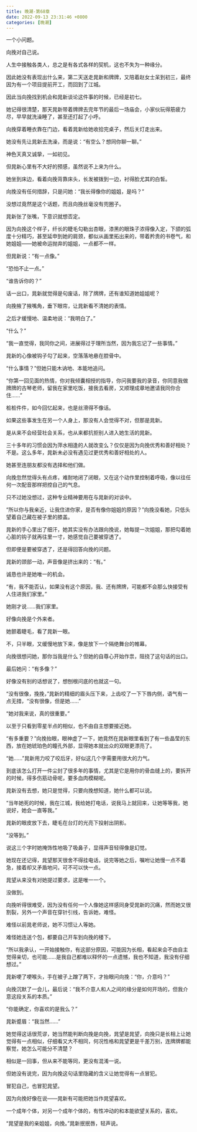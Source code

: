 ```yaml
---
title: 晚潮-第68章
date: 2022-09-13 23:31:46 +0800
categories: [晚潮]
---
```


一个小问题。

向挽对自己说。

人生中接触各类人，总之是有各式各样的契机，这也不失为一种缘分。

因此她没有表现出什么来，第二天送走晁新和牌牌，又陪着赵女士呆到初三，最终因为有一个项目提前开工，而回到了江城。

因此当向挽找到机会和晁新谈论这件事的时候，已经是初七。

她记得很清楚，那天晁新带着牌牌去完年节的最后一场庙会，小家伙玩得筋疲力尽，早早就洗澡睡了，甚至还打起了小呼。

向挽穿着睡衣靠在门边，看着晁新给她收拾完桌子，然后关灯走出来。

她没有先让晁新去洗澡，而是说：“有空么？想同你聊一聊。”

神色天真又诚挚，一如初见。

但晁新心里有不大好的预感，虽然说不上来为什么。

她坐到床边，看着向挽背靠床头，长发被拨到一边，衬得脸尤其的白皙。

向挽没有任何措辞，只是问她：“我长得像你的姐姐，是吗？”

没想过竟然是这个话题，而且向挽丝毫没有兜圈子。

晁新张了张嘴，下意识就想否定。

因为向挽这个样子，纤长的睫毛勾勒出杏眼，漆黑的眼珠子浓得像入定，下颌的弧度十分精巧，甚至延申到她的肩颈，都似从画里拓出来的，带着矜贵的书卷气，和她姐姐——她被命运抛弃的姐姐，一点都不一样。

但晁新说：“有一点像。”

“恐怕不止一点。”

“谁告诉你的？”

话一出口，晁新就觉得是句废话，除了牌牌，还有谁知道她姐姐呢？

向挽掖了掖嘴角，垂下眼帘，让晁新看不清她的表情。

之后才缓慢地、温柔地说：“我明白了。”

“什么？”

“我一直觉得，我同你之间，进展得过于理所当然，因为我忘记了一些事情。”

晁新的心像被钩子勾了起来，空落落地悬在腔骨中。

“什么事情？”但她只能木讷地、本能地追问。

“你第一回见面的热情，你对我倾囊相授的指导，你问我要我的录音，你同意我做牌牌的古琴老师，留我在家里吃饭，接我去看房，又顺理成章地邀请我同你合住……”

桩桩件件，如今回忆起来，也是丝滑得不像话。

如果这些事发生在另一个人身上，那没有人会觉得不对，但那是晁新。

是从来不会经营社会关系，也从来都抗拒别人进入她生活的晁新。

三十多年的习惯会因为萍水相逢的人就改变么？仅仅是因为向挽优秀和善好相处？不是。这么多年，晁新未必没有遇见过更优秀和善好相处的人。

她甚至连朋友都没有选择和他们做。

向挽忽然觉得头有点疼，难耐地闭了闭眼，又在这个动作里控制着呼吸，像以往任何一次配音那样把控自己的气息。

只不过她没想过，这种专业精神要用在与晁新的对谈中。

“所以你与我亲近，让我住进你家，是否有像你姐姐的原因？”向挽没看她，只低头望着自己藏在被子里的膝盖。

晁新的手心里出了细汗，她其实没有办法跟向挽说，她每提一次姐姐，那把勾着她心脏的钩子就再往里一寸，她感觉自己要被穿透了。

但即便是要被穿透了，还是得回答向挽的问题。

晁新的颈部一动，声音像是挤出来的：“有。”

诚恳也许是她唯一的机会。

“有，我不能否认，如果没有这个原因，我、还有牌牌，可能都不会那么快接受有人住进我们家里。”

她刚才说……我们家里。

好像向挽是个外来者。

她颤着睫毛，看了晁新一眼。

不，只半眼，又缓慢地放下来，像是放下一个隔绝舞台的帷幕。

向挽很想问她，那你当我是什么？但她的自尊心开始作祟，阻挠了这句话的出口。

最后她问：“有多像？”

好像没有别的话想说了，想刨根问底的也就这一句。

“没有很像，挽挽，”晁新的精细的眉头压下来，上齿咬了一下下唇内侧，语气有一点无措，“没有很像，但是她……”

“她对我来说，真的很重要。”

以至于只看到零星半点的相似，也不由自主想要接近她。

“有多重要？”向挽抬眼，眼神虚了一下，她竟然在晁新眼里看到了有一些晶莹的东西，放在她琥珀色的瞳孔外部，显得她本就出众的双眼更漂亮了。

“她……”晁新用力咬了咬后牙，好似这几个字需要用很大的力气。

到底该怎么打开一件尘封了很多年的事情，尤其是它是用你的骨血缝上的，要拆开的时候，得多伤筋动骨呢，要多血肉模糊呢。

晁新没有去想，她只是觉得，只要向挽想知道，她什么都可以说。

“当年她死的时候，我在江城，我给她打电话，说我马上就回来，让她等等我，她说好，她会一直等我。”

晁新的眼皮放下去，睫毛在台灯的光亮下投射出阴影。

“没等到。”

说这三个字时她掩饰性地吸了吸鼻子，显得声音轻得像是幻觉。

她现在还记得，晁望那天很舍不得挂电话，说完等她之后，嘱咐让她慢一点不着急，接着却又矛盾地问，可不可以快一点。

晁望从来没有对她提过要求，这是唯一一个。

没做到。

向挽听得很难受，因为没有任何一个人像她这样感同身受晁新的沉痛，然而她又很割裂，另外一个声音在穿针引线，告诉她，难怪。

难怪以前晁老师说，她不习惯让人等她。

难怪她连送个包，都要自己开车到向挽的楼下。

“所以我承认，一开始接触你，有这部分原因，可能因为长相，看起来会不由自主觉得亲切，也可能……是我自己都难以释怀的一点遗憾，我也不知道，我没有仔细想过。”

晁新哽了哽喉头，手在被子上蹭了两下，才抬眼问向挽：“你，介意吗？”

向挽沉默了一会儿，最后说：“我不介意人和人之间的缘分是如何开场的，但我介意这段关系的本质。”

“你能确定，你喜欢的是我么？”

晁新蹙眉：“我当然……”

她觉得这话很荒谬，她当然能判断向挽是向挽，晁望是晁望，向挽只是长相上让她觉得有一点相似，仔细看又大不相同，何况性格和晁望更是千差万别，连牌牌都能察觉，她怎么可能分不清楚？

相似是一回事，但从来不能等同，更没有混淆一说。

但她没有说完，因为向挽这句话里隐藏的含义让她觉得有一点冒犯。

冒犯自己，也冒犯晁望。

因为向挽好像在说——晁新有可能把她当作晁望喜欢。

一个成年个体，对另一个成年个体的，有性冲动的和本能欲望关系的，喜欢。

“晁望是我的亲姐姐，向挽。”晁新抿抿唇，轻声说。

